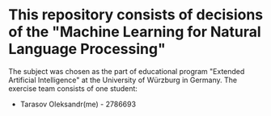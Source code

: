 # This repository consists of decisions of the "Machine Learning for Natural Language Processing"
The subject was chosen as the part of educational program "Extended Artificial Intelligence" at the University of Würzburg in Germany.
The exercise team consists of one student: 
- Tarasov Oleksandr(me) - 2786693